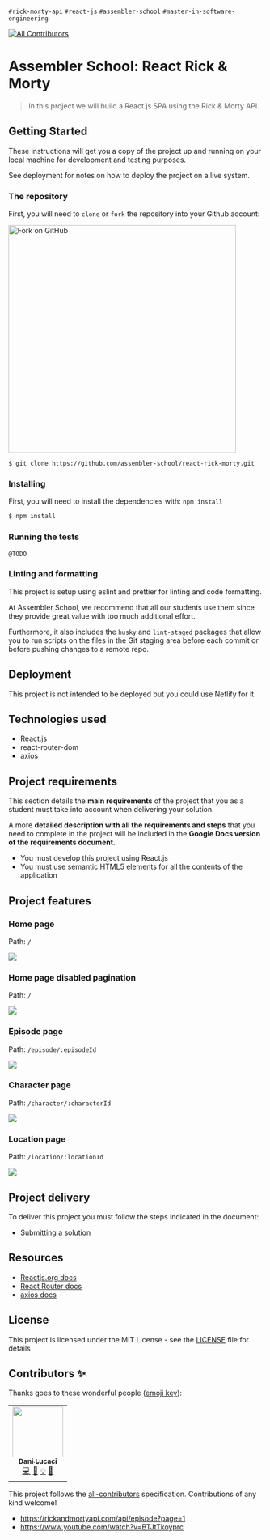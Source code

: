 `#rick-morty-api` `#react-js` `#assembler-school`
`#master-in-software-engineering`

<!-- ALL-CONTRIBUTORS-BADGE:START - Do not remove or modify this section -->

[![All Contributors](https://img.shields.io/badge/all_contributors-1-orange.svg?style=flat-square)](#contributors-)

<!-- ALL-CONTRIBUTORS-BADGE:END -->

# Assembler School: React Rick & Morty

> In this project we will build a React.js SPA using the Rick & Morty API.

## Getting Started

These instructions will get you a copy of the project up and running on your
local machine for development and testing purposes.

See deployment for notes on how to deploy the project on a live system.

### The repository

First, you will need to `clone` or `fork` the repository into your Github
account:

<img src="https://docs.github.com/assets/images/help/repository/fork_button.jpg" alt="Fork on GitHub" width='450'>

```
$ git clone https://github.com/assembler-school/react-rick-morty.git
```

### Installing

First, you will need to install the dependencies with: `npm install`

```sh
$ npm install
```

### Running the tests

```
@TODO
```

### Linting and formatting

This project is setup using eslint and prettier for linting and code formatting.

At Assembler School, we recommend that all our students use them since they
provide great value with too much additional effort.

Furthermore, it also includes the `husky` and `lint-staged` packages that allow
you to run scripts on the files in the Git staging area before each commit or
before pushing changes to a remote repo.

## Deployment

This project is not intended to be deployed but you could use Netlify for it.

## Technologies used

- React.js
- react-router-dom
- axios

## Project requirements

This section details the **main requirements** of the project that you as a
student must take into account when delivering your solution.

A more **detailed description with all the requirements and steps** that you
need to complete in the project will be included in the **Google Docs version of
the requirements document.**

- You must develop this project using React.js
- You must use semantic HTML5 elements for all the contents of the application

## Project features

### Home page

Path: `/`

<img src="src/images/01-home-start.png" >

### Home page disabled pagination

Path: `/`

<img src="src/images/02-home-disabled-next-page.png" >

### Episode page

Path: `/episode/:episodeId`

<img src="src/images/03-episode-page.png" >

### Character page

Path: `/character/:characterId`

<img src="src/images/04-character-page.png" >

### Location page

Path: `/location/:locationId`

<img src="src/images/05-location-page.png" >

## Project delivery

To deliver this project you must follow the steps indicated in the document:

- [Submitting a solution](https://www.notion.so/Submitting-a-solution-524dab1a71dd4b96903f26385e24cdb6)

## Resources

- [Reactjs.org docs](https://reactjs.org/)
- [React Router docs](https://reactrouter.com/web/api/Route)
- [axios docs](https://github.com/axios/axios)

## License

This project is licensed under the MIT License - see the [LICENSE](LICENSE) file
for details

## Contributors ✨

Thanks goes to these wonderful people
([emoji key](https://allcontributors.org/docs/en/emoji-key)):

<!-- ALL-CONTRIBUTORS-LIST:START - Do not remove or modify this section -->
<!-- prettier-ignore-start -->
<!-- markdownlint-disable -->
<table>
  <tr>
    <td align="center"><a href="http://www.danilucaci.com"><img src="https://avatars.githubusercontent.com/u/19062818?v=4?s=100" width="100px;" alt=""/><br /><sub><b>Dani Lucaci</b></sub></a><br /><a href="https://github.com/assembler-school/vanilla-js-project-template/commits?author=danilucaci" title="Code">💻</a> <a href="https://github.com/assembler-school/vanilla-js-project-template/commits?author=danilucaci" title="Documentation">📖</a> <a href="#example-danilucaci" title="Examples">💡</a> <a href="#tool-danilucaci" title="Tools">🔧</a></td>
  </tr>
</table>

<!-- markdownlint-restore -->
<!-- prettier-ignore-end -->

<!-- ALL-CONTRIBUTORS-LIST:END -->

This project follows the
[all-contributors](https://github.com/all-contributors/all-contributors)
specification. Contributions of any kind welcome!

- https://rickandmortyapi.com/api/episode?page=1
- https://www.youtube.com/watch?v=BTJtTkoyprc
